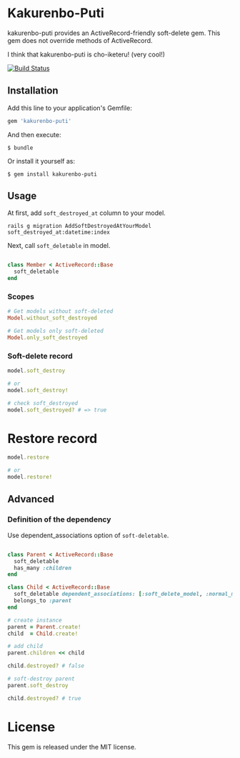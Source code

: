 # Kakurenbo\-Puti
kakurenbo-puti provides an ActiveRecord-friendly soft-delete gem.
This gem does not override methods of ActiveRecord.

I think that kakurenbo-puti is cho-iketeru! (very cool!)

[![Build Status](https://travis-ci.org/alfa-jpn/kakurenbo-puti.svg?branch=master)](https://travis-ci.org/alfa-jpn/kakurenbo-puti)

## Installation

Add this line to your application's Gemfile:

```ruby
gem 'kakurenbo-puti'
```

And then execute:

    $ bundle

Or install it yourself as:

    $ gem install kakurenbo-puti

## Usage
At first, add `soft_destroyed_at` column to your model.

```shell
rails g migration AddSoftDestroyedAtYourModel soft_destroyed_at:datetime:index
```

Next, call `soft_deletable` in model.

```ruby

class Member < ActiveRecord::Base
  soft_deletable
end

```


### Scopes

```ruby
# Get models without soft-deleted
Model.without_soft_destroyed

# Get models only soft-deleted
Model.only_soft_destroyed
```

### Soft-delete record

```ruby
model.soft_destroy

# or
model.soft_destroy!

# check soft_destroyed
model.soft_destroyed? # => true
```

# Restore record

```ruby
model.restore

# or
model.restore!
```

## Advanced

### Definition of the dependency
Use dependent_associations option of `soft-deletable`.

```ruby

class Parent < ActiveRecord::Base
  soft_deletable
  has_many :children
end

class Child < ActiveRecord::Base
  soft_deletable dependent_associations: [:soft_delete_model, :normal_model]
  belongs_to :parent
end

# create instance
parent = Parent.create!
child  = Child.create!

# add child
parent.children << child

child.destroyed? # false

# soft-destroy parent
parent.soft_destroy

child.destroyed? # true

```

# License
This gem is released under the MIT license.
